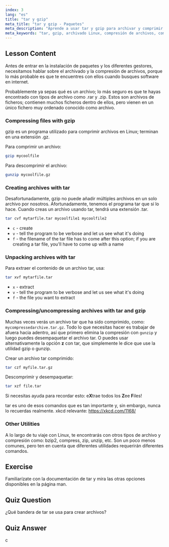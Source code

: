 ```yaml
---
index: 3
lang: "es"
title: "tar y gzip"
meta_title: "tar y gzip - Paquetes"
meta_description: "Aprende a usar tar y gzip para archivar y comprimir archivos en Linux. Comprende los comandos para crear, extraer y comprimir archivos. ¡Empieza con esta guía para principiantes!"
meta_keywords: "tar, gzip, archivado Linux, compresión de archivos, comando tar, comando gzip, tutorial Linux, Linux para principiantes"
---
```


## Lesson Content

Antes de entrar en la instalación de paquetes y los diferentes gestores, necesitamos hablar sobre el archivado y la compresión de archivos, porque lo más probable es que te encuentres con ellos cuando busques software en internet.

Probablemente ya sepas qué es un archivo; lo más seguro es que te hayas encontrado con tipos de archivo como .rar y .zip. Estos son archivos de ficheros; contienen muchos ficheros dentro de ellos, pero vienen en un único fichero muy ordenado conocido como archivo.

### Compressing files with gzip

gzip es un programa utilizado para comprimir archivos en Linux; terminan en una extensión .gz.

Para comprimir un archivo:

```bash
gzip mycoolfile
```

Para descomprimir el archivo:

```bash
gunzip mycoolfile.gz
```

### Creating archives with tar

Desafortunadamente, gzip no puede añadir múltiples archivos en un solo archivo por nosotros. Afortunadamente, tenemos el programa tar que sí lo hace. Cuando creas un archivo usando tar, tendrá una extensión .tar.

```bash
tar cvf mytarfile.tar mycoolfile1 mycoolfile2
```

- `c` - create
- `v` - tell the program to be verbose and let us see what it's doing
- `f` - the filename of the tar file has to come after this option; if you are creating a tar file, you'll have to come up with a name

### Unpacking archives with tar

Para extraer el contenido de un archivo tar, usa:

```bash
tar xvf mytarfile.tar
```

- `x` - extract
- `v` - tell the program to be verbose and let us see what it's doing
- `f` - the file you want to extract

### Compressing/uncompressing archives with tar and gzip

Muchas veces verás un archivo tar que ha sido comprimido, como: `mycompressedarchive.tar.gz`. Todo lo que necesitas hacer es trabajar de afuera hacia adentro, así que primero elimina la compresión con `gunzip` y luego puedes desempaquetar el archivo tar. O puedes usar alternativamente la opción **z** con tar, que simplemente le dice que use la utilidad gzip o gunzip.

Crear un archivo tar comprimido:

```bash
tar czf myfile.tar.gz
```

Descomprimir y desempaquetar:

```bash
tar xzf file.tar
```

Si necesitas ayuda para recordar esto: e**X**trae todos los **Z**ee **F**iles!

tar es uno de esos comandos que es tan importante y, sin embargo, nunca lo recuerdas realmente. xkcd relevante: <https://xkcd.com/1168/>

### Other Utilities

A lo largo de tu viaje con Linux, te encontrarás con otros tipos de archivo y compresión como: bzip2, compress, zip, unzip, etc. Son un poco menos comunes, pero ten en cuenta que diferentes utilidades requerirán diferentes comandos.

## Exercise

Familiarízate con la documentación de tar y mira las otras opciones disponibles en la página man.

## Quiz Question

¿Qué bandera de tar se usa para crear archivos?

## Quiz Answer

c
